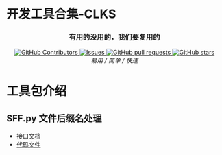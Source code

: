# 开发工具合集-CLKS

<div align="center">

  <p align="center">
    <h3>有用的没用的，我们要复用的</h3>
      <a href="https://github.com/chenyuzhe97/toolset-clks/graphs/contributors">
        <img alt="GitHub Contributors" src="https://img.shields.io/github/contributors/chenyuzhe97/toolset-clks" />
      </a>
      <a href="https://github.com/chenyuzhe97/toolset-clks/issues">
        <img alt="Issues" src="https://img.shields.io/github/issues/chenyuzhe97/toolset-clks?color=0088ff" />
      </a>
      <a href="https://github.com/chenyuzhe97/toolset-clks/pulls">
        <img alt="GitHub pull requests" src="https://img.shields.io/github/issues-pr/chenyuzhe97/toolset-clks?color=0088ff" />
      </a>
      <a href="https://github.com/chenyuzhe97/toolset-clks/stargazers">
        <img alt="GitHub stars" src="https://img.shields.io/github/stars/chenyuzhe97/toolset-clks?color=ccf" />
      </a>
      <br/>
      <em>易用 / 简单 / 快速 </em>
      <br/>
  </p>
</div>

# 工具包介绍
## SFF.py 文件后缀名处理
  - [接口文档](docs/SFF_api.md)
  - [代码文件](code/SFF.py)

